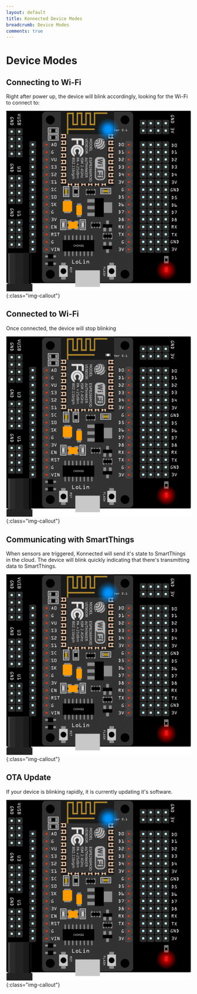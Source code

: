 ```yaml
---
layout: default
title: Konnected Device Modes
breadcrumb: Device Modes
comments: true
---
```


# Device Modes

## Connecting to Wi-Fi

Right after power up, the device will blink accordingly, looking for the Wi-Fi to connect to:

![](/assets/images/nodemcu_base_connecting.gif){:class="img-callout"}

## Connected to Wi-Fi

Once connected, the device will stop blinking

![](/assets/images/nodemcu_base_connected.png){:class="img-callout"}

## Communicating with SmartThings

When sensors are triggered, Konnected will send it's state to SmartThings in the cloud. The device will blink quickly indicating that there's transmitting data to SmartThings.

![](/assets/images/nodemcu_base_communicating.gif){:class="img-callout"}

## OTA Update

If your device is blinking rapidly, it is currently updating it's software. 

![](/assets/images/nodemcu_base_updating.gif){:class="img-callout"}
